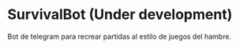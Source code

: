 # **SurvivalBot (Under development)**
Bot de telegram para recrear partidas al estilo de juegos del hambre.

